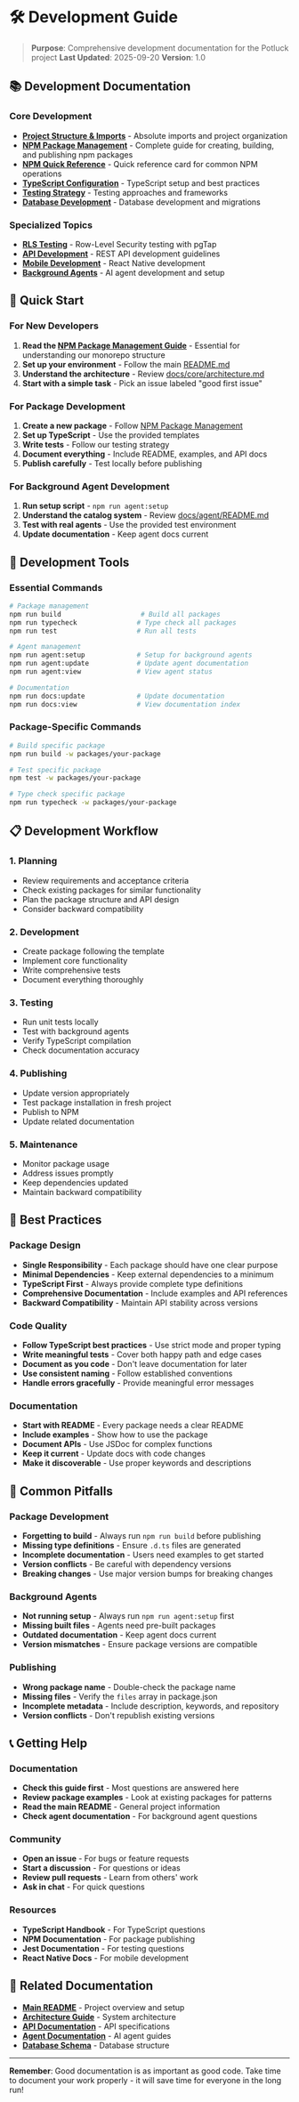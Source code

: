 # 🛠️ Development Guide

> **Purpose**: Comprehensive development documentation for the Potluck project
> **Last Updated**: 2025-09-20
> **Version**: 1.0

## 📚 Development Documentation

### **Core Development**
- **[Project Structure & Imports](PROJECT_STRUCTURE_AND_IMPORTS.md)** - Absolute imports and project organization
- **[NPM Package Management](NPM_PACKAGE_MANAGEMENT.md)** - Complete guide for creating, building, and publishing npm packages
- **[NPM Quick Reference](NPM_QUICK_REFERENCE.md)** - Quick reference card for common NPM operations
- **[TypeScript Configuration](typescript.md)** - TypeScript setup and best practices
- **[Testing Strategy](testing.md)** - Testing approaches and frameworks
- **[Database Development](database.md)** - Database development and migrations

### **Specialized Topics**
- **[RLS Testing](README.md)** - Row-Level Security testing with pgTap
- **[API Development](api-development.md)** - REST API development guidelines
- **[Mobile Development](mobile-development.md)** - React Native development
- **[Background Agents](background-agents.md)** - AI agent development and setup

## 🚀 Quick Start

### **For New Developers**

1. **Read the [NPM Package Management Guide](NPM_PACKAGE_MANAGEMENT.md)** - Essential for understanding our monorepo structure
2. **Set up your environment** - Follow the main [README.md](../../README.md)
3. **Understand the architecture** - Review [docs/core/architecture.md](../core/architecture.md)
4. **Start with a simple task** - Pick an issue labeled "good first issue"

### **For Package Development**

1. **Create a new package** - Follow [NPM Package Management](NPM_PACKAGE_MANAGEMENT.md)
2. **Set up TypeScript** - Use the provided templates
3. **Write tests** - Follow our testing strategy
4. **Document everything** - Include README, examples, and API docs
5. **Publish carefully** - Test locally before publishing

### **For Background Agent Development**

1. **Run setup script** - `npm run agent:setup`
2. **Understand the catalog system** - Review [docs/agent/README.md](../agent/README.md)
3. **Test with real agents** - Use the provided test environment
4. **Update documentation** - Keep agent docs current

## 🔧 Development Tools

### **Essential Commands**

```bash
# Package management
npm run build                    # Build all packages
npm run typecheck               # Type check all packages
npm run test                    # Run all tests

# Agent management
npm run agent:setup             # Setup for background agents
npm run agent:update            # Update agent documentation
npm run agent:view              # View agent status

# Documentation
npm run docs:update             # Update documentation
npm run docs:view               # View documentation index
```

### **Package-Specific Commands**

```bash
# Build specific package
npm run build -w packages/your-package

# Test specific package
npm test -w packages/your-package

# Type check specific package
npm run typecheck -w packages/your-package
```

## 📋 Development Workflow

### **1. Planning**
- Review requirements and acceptance criteria
- Check existing packages for similar functionality
- Plan the package structure and API design
- Consider backward compatibility

### **2. Development**
- Create package following the template
- Implement core functionality
- Write comprehensive tests
- Document everything thoroughly

### **3. Testing**
- Run unit tests locally
- Test with background agents
- Verify TypeScript compilation
- Check documentation accuracy

### **4. Publishing**
- Update version appropriately
- Test package installation in fresh project
- Publish to NPM
- Update related documentation

### **5. Maintenance**
- Monitor package usage
- Address issues promptly
- Keep dependencies updated
- Maintain backward compatibility

## 🎯 Best Practices

### **Package Design**
- **Single Responsibility** - Each package should have one clear purpose
- **Minimal Dependencies** - Keep external dependencies to a minimum
- **TypeScript First** - Always provide complete type definitions
- **Comprehensive Documentation** - Include examples and API references
- **Backward Compatibility** - Maintain API stability across versions

### **Code Quality**
- **Follow TypeScript best practices** - Use strict mode and proper typing
- **Write meaningful tests** - Cover both happy path and edge cases
- **Document as you code** - Don't leave documentation for later
- **Use consistent naming** - Follow established conventions
- **Handle errors gracefully** - Provide meaningful error messages

### **Documentation**
- **Start with README** - Every package needs a clear README
- **Include examples** - Show how to use the package
- **Document APIs** - Use JSDoc for complex functions
- **Keep it current** - Update docs with code changes
- **Make it discoverable** - Use proper keywords and descriptions

## 🚨 Common Pitfalls

### **Package Development**
- **Forgetting to build** - Always run `npm run build` before publishing
- **Missing type definitions** - Ensure `.d.ts` files are generated
- **Incomplete documentation** - Users need examples to get started
- **Version conflicts** - Be careful with dependency versions
- **Breaking changes** - Use major version bumps for breaking changes

### **Background Agents**
- **Not running setup** - Always run `npm run agent:setup` first
- **Missing built files** - Agents need pre-built packages
- **Outdated documentation** - Keep agent docs current
- **Version mismatches** - Ensure package versions are compatible

### **Publishing**
- **Wrong package name** - Double-check the package name
- **Missing files** - Verify the `files` array in package.json
- **Incomplete metadata** - Include description, keywords, and repository
- **Version conflicts** - Don't republish existing versions

## 📞 Getting Help

### **Documentation**
- **Check this guide first** - Most questions are answered here
- **Review package examples** - Look at existing packages for patterns
- **Read the main README** - General project information
- **Check agent documentation** - For background agent questions

### **Community**
- **Open an issue** - For bugs or feature requests
- **Start a discussion** - For questions or ideas
- **Review pull requests** - Learn from others' work
- **Ask in chat** - For quick questions

### **Resources**
- **TypeScript Handbook** - For TypeScript questions
- **NPM Documentation** - For package publishing
- **Jest Documentation** - For testing questions
- **React Native Docs** - For mobile development

## 🔗 Related Documentation

- **[Main README](../../README.md)** - Project overview and setup
- **[Architecture Guide](../core/architecture.md)** - System architecture
- **[API Documentation](../api-spec.yaml)** - API specifications
- **[Agent Documentation](../agent/README.md)** - AI agent guides
- **[Database Schema](../../db/schema.json)** - Database structure

---

**Remember**: Good documentation is as important as good code. Take time to document your work properly - it will save time for everyone in the long run!